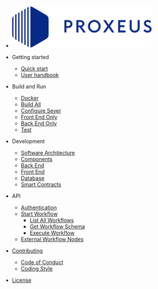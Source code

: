 - [![logo](_media/proxeus_logo.svg)](https://proxeus.org)

- Getting started

    - [Quick start](quickstart.md)
    - [User handbook](handbook.md)

- Build and Run

    - [Docker](build_docker.md)
    - [Build All](build_all.md)
    - [Configure Sever](configure.md)
    - [Front End Only](build_frontend.md)
    - [Back End Only](build_backend.md)
    - [Test](test.md)

- Development

    - [Software Architecture](architecture.md)
    - [Components](components.md)
    - [Back End](backend.md)
    - [Front End](frontend.md)
    - [Database](database.md)
    - [Smart Contracts](contract_deployment.md)

- API

    - [Authentication](api_auth.md)
    - [Start Workflow](api_start_workflow.md) 
        - [List All Workflows](api_list_all_workflows.md)
        - [Get Workflow Schema](api_get_workflow_schema.md)
        - [Execute Workflow](api_execute_workflow.md)
    - [External Workflow Nodes](external_workflow_nodes.md)

- [Contributing](contributing.md)
    - [Code of Conduct](code_of_conduct.md)
    - [Coding Style](coding_style.md)

- [License](license.md)
